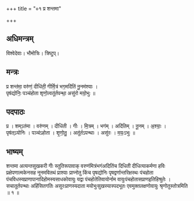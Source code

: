 +++
title = "०१ प्र शन्तमा"

+++
## अधिमन्त्रम्
विश्वेदेवाः। भौमोत्रिः। त्रिष्टुप्।

## मन्त्रः
प्र शन्त॑मा॒ वरु॑णं॒ दीधि॑ती॒ गीर्मि॒त्रं भग॒मदि॑तिं नू॒नम॑श्याः ।  
पृष॑द्योनिः॒ पञ्च॑होता शृणो॒त्वतू॑र्तपन्था॒ असु॑रो मयो॒भुः ॥

## पदपाठः
प्र । शम्ऽत॑मा । वरु॑णम् । दीधि॑ती । गीः । मि॒त्रम् । भग॑म् । अदि॑तिम् । नू॒नम् । अ॒श्याः॒ ।  
पृष॑त्ऽयोनिः । पञ्च॑ऽहोता । शृ॒णो॒तु॒ । अतू॑र्तऽपन्थाः । असु॑रः । म॒यः॒ऽभुः ॥

## भाष्यम्
शन्तमा अत्यन्तसुखकरी गीः स्तुतिरूपावाक् वरुणंमित्रंभगंअदितिंच दिधिती दीधित्याकर्मणा हविः प्रक्षेपणात्मकेनसह नूनमवितथं प्राश्याः प्राप्नोतु किंच पृषद्योनिः पृषद्वर्णान्तरिक्षस्थः पंचहोता पंचविधस्यप्राणापानादिहोमस्यसाधकोवायुः यद्वा पंचहोतेतिवायोर्नाम वायुःपंचहोतासप्राणइतिहिश्रुतेः । सचातूर्तपन्थाः अहिंसितगतिः असुरःप्राणस्यदाता मयोभुःसुखस्यास्पदभूतः एवमुक्तलक्षणोवायुः श्रृणोतुस्तोत्रमिति ॥ १ ॥